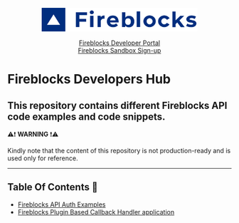 <p align="center">
  <img src="./logo.svg" width="350" alt="accessibility text">
</p>
<div align="center">

  [Fireblocks Developer Portal](https://developers.fireblocks.com) </br>
  [Fireblocks Sandbox Sign-up](https://www.fireblocks.com/developer-sandbox-sign-up/) </br>
</div>

# Fireblocks Developers Hub

This repository contains different Fireblocks API code examples and code snippets.
--- 

⚠️❗ **WARNING** ❗⚠️ 

Kindly note that the content of this repository is not production-ready and is used only for reference.

---

## Table Of Contents 📖

- [Fireblocks API Auth Examples](https://github.com/fireblocks/developers-hub/blob/main/authentication_examples/README.md)
- [Fireblocks Plugin Based Callback Handler application](https://github.com/fireblocks/developers-hub/tree/main/plugin_based_callback)